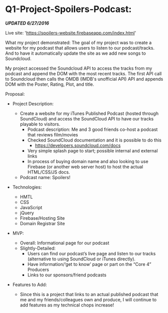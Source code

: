 # Q1-Project-Spoilers-Podcast:

***UPDATED 6/27/2016***

Live site: 'https://spoilers-website.firebaseapp.com/index.html'

What my project demonstrated:
The goal of my project was to create a website for my podcast that allows users to listen to our podcast/tracks. And to have it automatically update the site as we add new songs to Soundcloud.

My project accessed the Soundcloud API to access the tracks from my podcast and append the DOM with the most recent tracks. The first API call to Soundcloud then calls the OMDB (IMDB's unofficial API) API and appends DOM with the Poster, Rating, Plot, and title.


Proposal:

- Project Description:
    - Create a website for my iTunes Published Podcast (hosted through SoundCloud) and access the SoundCloud API to have our tracks playable to visitors.
        - Podcast description: Me and 3 good friends co-host a podcast that reviews film/movies
        - Checked SoundCloud documentation and it is possible to do this
            - https://developers.soundcloud.com/docs
        - Very simple splash page to start; possible internal and external links
        - In process of buying domain name and also looking to use Firebase (or another web server host) to host the actual HTML/CSS/JS docs.
    - Podcast name: Spoilers!

- Technologies:
    - HMTL
    - CSS
    - JavaScript
    - jQuery
    - Firebase/Hosting Site
    - Domain Registrar Site

- MVP:
    - Overall: Informational page for our podcast
    - Slightly-Detailed:
        - Users can find our podcast’s live page and listen to our tracks (alternative to using SoundCloud or iTunes directly).
        - Have information/‘get to know’ page or part on the “Core 4” Producers
        - Links to our sponsors/friend podcasts

- Features to Add:
    - Since this is a project that links to an actual published podcast that me and my friends/colleagues own and produce, I will continue to add features as my technical chops increase!
